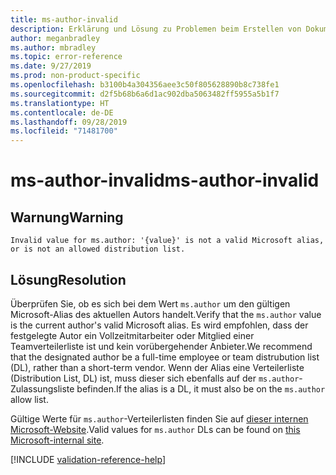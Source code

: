 ```yaml
---
title: ms-author-invalid
description: Erklärung und Lösung zu Problemen beim Erstellen von Dokumentationsartikeln – ms-author-invalid
author: meganbradley
ms.author: mbradley
ms.topic: error-reference
ms.date: 9/27/2019
ms.prod: non-product-specific
ms.openlocfilehash: b3100b4a304356aee3c50f805628890b8c738fe1
ms.sourcegitcommit: d2f5b68b6a6d1ac902dba5063482ff5955a5b1f7
ms.translationtype: HT
ms.contentlocale: de-DE
ms.lasthandoff: 09/28/2019
ms.locfileid: "71481700"
---
```

# <a name="ms-author-invalid"></a><span data-ttu-id="a721c-103">ms-author-invalid</span><span class="sxs-lookup"><span data-stu-id="a721c-103">ms-author-invalid</span></span>

## <a name="warning"></a><span data-ttu-id="a721c-104">Warnung</span><span class="sxs-lookup"><span data-stu-id="a721c-104">Warning</span></span>

`Invalid value for ms.author: '{value}' is not a valid Microsoft alias, or is not an allowed distribution list.`

## <a name="resolution"></a><span data-ttu-id="a721c-105">Lösung</span><span class="sxs-lookup"><span data-stu-id="a721c-105">Resolution</span></span>

<span data-ttu-id="a721c-106">Überprüfen Sie, ob es sich bei dem Wert `ms.author` um den gültigen Microsoft-Alias des aktuellen Autors handelt.</span><span class="sxs-lookup"><span data-stu-id="a721c-106">Verify that the `ms.author` value is the current author's valid Microsoft alias.</span></span> <span data-ttu-id="a721c-107">Es wird empfohlen, dass der festgelegte Autor ein Vollzeitmitarbeiter oder Mitglied einer Teamverteilerliste ist und kein vorübergehender Anbieter.</span><span class="sxs-lookup"><span data-stu-id="a721c-107">We recommend that the designated author be a full-time employee or team distrubution list (DL), rather than a short-term vendor.</span></span> <span data-ttu-id="a721c-108">Wenn der Alias eine Verteilerliste (Distribution List, DL) ist, muss dieser sich ebenfalls auf der `ms.author`-Zulassungsliste befinden.</span><span class="sxs-lookup"><span data-stu-id="a721c-108">If the alias is a DL, it must also be on the `ms.author` allow list.</span></span>

<span data-ttu-id="a721c-109">Gültige Werte für `ms.author`-Verteilerlisten finden Sie auf [dieser internen Microsoft-Website](https://docsmetadatatool.azurewebsites.net/allowlists).</span><span class="sxs-lookup"><span data-stu-id="a721c-109">Valid values for `ms.author` DLs can be found on [this Microsoft-internal site](https://docsmetadatatool.azurewebsites.net/allowlists).</span></span>

<!--make sure to add this file to your includes folder and verify the path-->
[!INCLUDE [validation-reference-help](includes/validation-reference-help.md)]
